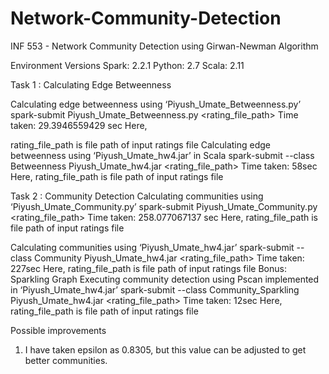 # Network-Community-Detection
INF 553 - Network Community Detection using Girwan-Newman Algorithm

Environment Versions
Spark: 2.2.1 
Python: 2.7
Scala: 2.11

Task 1 : Calculating Edge Betweenness

Calculating edge betweenness using ‘Piyush_Umate_Betweenness.py’ spark-submit Piyush_Umate_Betweenness.py <rating_file_path>
Time taken: 29.3946559429 sec Here,

rating_file_path is file path of input ratings file
Calculating edge betweenness using ‘Piyush_Umate_hw4.jar’ in Scala
spark-submit --class Betweenness Piyush_Umate_hw4.jar <rating_file_path> Time taken: 58sec
Here,
rating_file_path is file path of input ratings file

Task 2 : Community Detection
Calculating communities using ‘Piyush_Umate_Community.py’ spark-submit Piyush_Umate_Community.py <rating_file_path>
Time taken: 258.077067137 sec
Here,
rating_file_path is file path of input ratings file
  
Calculating communities using ‘Piyush_Umate_hw4.jar’
spark-submit --class Community Piyush_Umate_hw4.jar <rating_file_path>
Time taken: 227sec Here,
rating_file_path is file path of input ratings file Bonus: Sparkling Graph
Executing community detection using Pscan implemented in ‘Piyush_Umate_hw4.jar’ spark-submit --class Community_Sparkling Piyush_Umate_hw4.jar <rating_file_path>
Time taken: 12sec Here,
rating_file_path is file path of input ratings file


Possible improvements
1. I have taken epsilon as 0.8305, but this value can be adjusted to get better communities.
